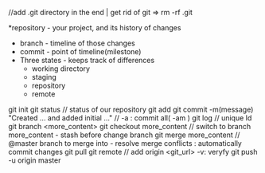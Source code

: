 //add .git directory in the end | get rid of git => rm -rf .git

*repository - your project, and its history of changes
* branch - timeline of those changes
* commit - point of timeline(milestone)
* Three states - keeps track of differences
  - working directory
  - staging
  - repository
  - remote


git init
git status // status of our repository
git add <fileName>
git commit -m(message) "Created ... and added initial ..." // -a : commit all( -am )
git log // unique Id
git branch <more_content>
git checkout more_content // switch to branch more_content -  stash before change branch
git merge more_content  // @master branch to merge into - resolve merge conflicts : automatically commit changes
git pull
git remote // add origin <git_url> -v: veryfy
git push -u origin master